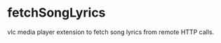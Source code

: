 fetchSongLyrics
===============

vlc media player extension to fetch song lyrics from remote HTTP calls.

